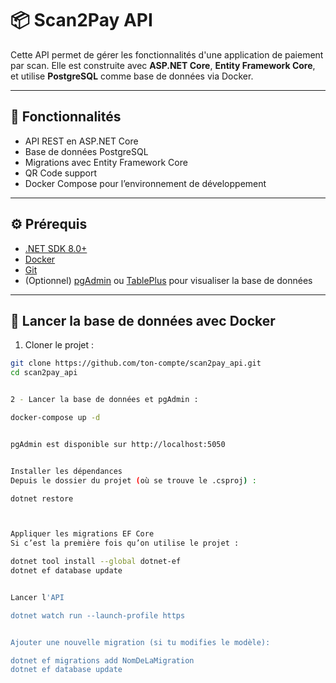 # 📦 Scan2Pay API

Cette API permet de gérer les fonctionnalités d'une application de paiement par scan. Elle est construite avec **ASP.NET Core**, **Entity Framework Core**, et utilise **PostgreSQL** comme base de données via Docker.

---

## 🚀 Fonctionnalités

- API REST en ASP.NET Core
- Base de données PostgreSQL
- Migrations avec Entity Framework Core
- QR Code support
- Docker Compose pour l’environnement de développement

---

## ⚙️ Prérequis

- [.NET SDK 8.0+](https://dotnet.microsoft.com/download)
- [Docker](https://www.docker.com/)
- [Git](https://git-scm.com/)
- (Optionnel) [pgAdmin](https://www.pgadmin.org/) ou [TablePlus](https://tableplus.com/) pour visualiser la base de données

---

## 🐳 Lancer la base de données avec Docker

1. Cloner le projet :

```bash
git clone https://github.com/ton-compte/scan2pay_api.git
cd scan2pay_api


2 - Lancer la base de données et pgAdmin :

docker-compose up -d


pgAdmin est disponible sur http://localhost:5050


Installer les dépendances
Depuis le dossier du projet (où se trouve le .csproj) :

dotnet restore



Appliquer les migrations EF Core
Si c’est la première fois qu’on utilise le projet :

dotnet tool install --global dotnet-ef
dotnet ef database update


Lancer l'API

dotnet watch run --launch-profile https


Ajouter une nouvelle migration (si tu modifies le modèle):

dotnet ef migrations add NomDeLaMigration
dotnet ef database update







